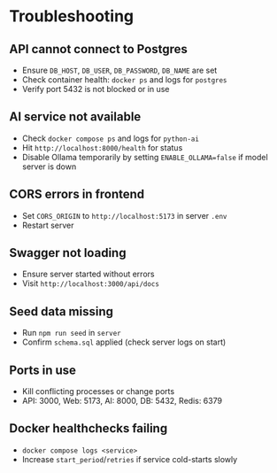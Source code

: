 # Troubleshooting

## API cannot connect to Postgres
- Ensure `DB_HOST`, `DB_USER`, `DB_PASSWORD`, `DB_NAME` are set
- Check container health: `docker ps` and logs for `postgres`
- Verify port 5432 is not blocked or in use

## AI service not available
- Check `docker compose ps` and logs for `python-ai`
- Hit `http://localhost:8000/health` for status
- Disable Ollama temporarily by setting `ENABLE_OLLAMA=false` if model server is down

## CORS errors in frontend
- Set `CORS_ORIGIN` to `http://localhost:5173` in server `.env`
- Restart server

## Swagger not loading
- Ensure server started without errors
- Visit `http://localhost:3000/api/docs`

## Seed data missing
- Run `npm run seed` in `server`
- Confirm `schema.sql` applied (check server logs on start)

## Ports in use
- Kill conflicting processes or change ports
- API: 3000, Web: 5173, AI: 8000, DB: 5432, Redis: 6379

## Docker healthchecks failing
- `docker compose logs <service>`
- Increase `start_period`/`retries` if service cold-starts slowly
